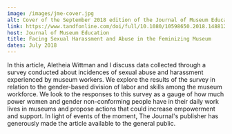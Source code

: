 ```yaml
---
image: /images/jme-cover.jpg
alt: Cover of the September 2018 edition of the Journal of Museum Education. Title in is red and white, with an image of red and grey tapestry with many threads unraveling.
link: https://www.tandfonline.com/doi/full/10.1080/10598650.2018.1488126?scroll=top&needAccess=true
host: Journal of Museum Education
title: Facing Sexual Harassment and Abuse in the Feminizing Museum
dates: July 2018
---
```

In this article, Aletheia Wittman and I discuss data collected through a survey conducted about incidences of sexual abuse and harassment experienced by museum workers. We explore the results of the survey in relation to the gender-based division of labor and skills among the museum workforce. We look to the responses to this survey as a gauge of how much power women and gender non-conforming people have in their daily work lives in museums and propose actions that could increase empowerment and support. In light of events of the moment, The Journal's publisher has generously made the article available to the general public.
